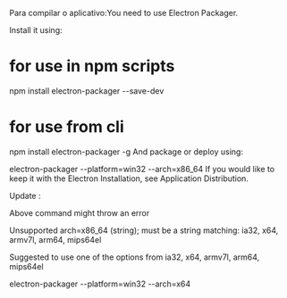 Para compilar o aplicativo:You need to use Electron Packager.

Install it using:

# for use in npm scripts
npm install electron-packager --save-dev

# for use from cli
npm install electron-packager -g
And package or deploy using:

electron-packager <sourcedir> <appname> --platform=win32 --arch=x86_64
If you would like to keep it with the Electron Installation, see Application Distribution.

Update :

Above command might throw an error

Unsupported arch=x86_64 (string); must be a string matching: ia32, x64, armv7l, arm64, mips64el

Suggested to use one of the options from ia32, x64, armv7l, arm64, mips64el

electron-packager <sourcedir> <appname> --platform=win32 --arch=x64